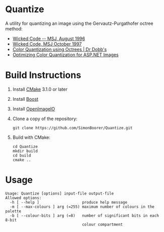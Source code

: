 # Quantize
A utility for quantizing an image using the Gervautz-Purgathofer octree method:
* [Wicked Code -- MSJ, August 1996](https://www.microsoft.com/msj/archive/S3F1.aspx)
* [Wicked Code, MSJ October 1997](http://www.microsoft.com/msj/1097/wicked1097.aspx)
* [Color Quantization using Octrees | Dr Dobb's](http://www.drdobbs.com/cpp/color-quantization-using-octrees/184409805)
* [Optimizing Color Quantization for ASP.NET Images](https://msdn.microsoft.com/en-us/library/aa479306.aspx)

# Build Instructions
1. Install [CMake](https://cmake.org/) 3.1.0 or later
2. Install [Boost](http://www.boost.org/)
3. Install [OpenImageIO](http://openimageio.org/)
4. Clone a copy of the repository:

    ```
    git clone https://github.com/SimonBoorer/Quantize.git
    ```
5. Build with CMake:

    ```
    cd Quantize
    mkdir build
    cd build
    cmake ..
    ```
 
# Usage
```
Usage: Quantize [options] input-file output-file
Allowed options:
  -h [ --help ]                   produce help message
  -m [ --max-colours ] arg (=255) maximum number of colours in the palette
  -b [ --colour-bits ] arg (=8)   number of significant bits in each 8-bit 
                                  colour compartment
```

